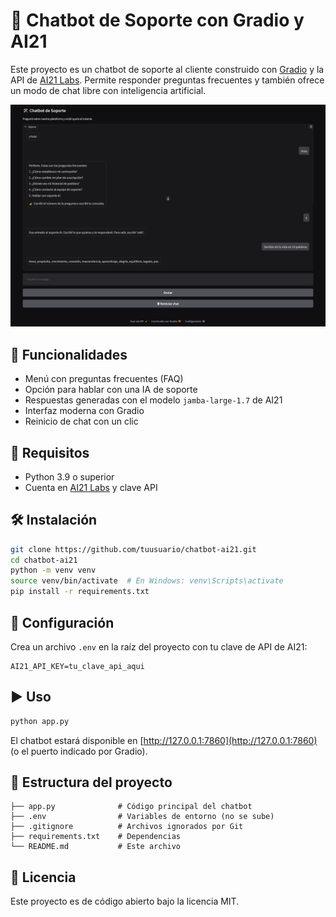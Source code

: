 # 🤖 Chatbot de Soporte con Gradio y AI21

Este proyecto es un chatbot de soporte al cliente construido con [Gradio](https://www.gradio.app/) y la API de [AI21 Labs](https://www.ai21.com/). Permite responder preguntas frecuentes y también ofrece un modo de chat libre con inteligencia artificial.

![Chatbot en acción](images/chatbot.png "Interfaz del chatbot")

## 🚀 Funcionalidades

- Menú con preguntas frecuentes (FAQ)
- Opción para hablar con una IA de soporte
- Respuestas generadas con el modelo `jamba-large-1.7` de AI21
- Interfaz moderna con Gradio
- Reinicio de chat con un clic

## 🧰 Requisitos

- Python 3.9 o superior
- Cuenta en [AI21 Labs](https://www.ai21.com/) y clave API

## 🛠️ Instalación

```bash
git clone https://github.com/tuusuario/chatbot-ai21.git
cd chatbot-ai21
python -m venv venv
source venv/bin/activate  # En Windows: venv\Scripts\activate
pip install -r requirements.txt
```

## 🔐 Configuración

Crea un archivo `.env` en la raíz del proyecto con tu clave de API de AI21:

```env
AI21_API_KEY=tu_clave_api_aqui
```

## ▶️ Uso

```bash
python app.py
```

El chatbot estará disponible en [http://127.0.0.1:7860](http://127.0.0.1:7860) (o el puerto indicado por Gradio).

## 📁 Estructura del proyecto

```
├── app.py              # Código principal del chatbot
├── .env                # Variables de entorno (no se sube)
├── .gitignore          # Archivos ignorados por Git
├── requirements.txt    # Dependencias
└── README.md           # Este archivo
```

## 📜 Licencia

Este proyecto es de código abierto bajo la licencia MIT.
